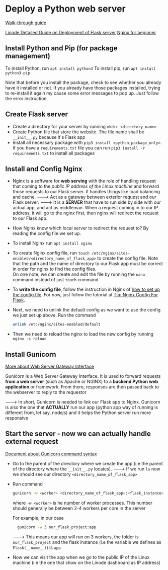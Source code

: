 # Deploy a Python web server

[Walk-through guide](https://github.com/techwithtim/Flask-App-Hosted-On-VPS)

[Linode Detailed Guide on Deployment of Flask server](https://www.linode.com/docs/guides/flask-and-gunicorn-on-ubuntu/)
[Nginx for beginner](https://nginx.org/en/docs/beginners_guide.html)

## Install Python and Pip (for package management)

To install Python, run `apt install python3`
To install pip, run `apt install python3-pip`

Note that before you install the package, check to see whether you already have it installed or not. If you already have those packages installed, trying to re-install it again my cause some error messages to pop up. Just follow the error instruction.

## Create Flask server

- Create a directory for your server by running `mkdir <directory_name>`
- Create Python file that store the website. The file name shall be `__init__.py` because it's Flask app
- Install all necessary package with `pip3 install <python_package_only>`.  
  If you have a `requirements.txt` file you can run `pip3 install -r requirements.txt` to install all packages

## Install and Config Nginx

- Nginx is a software for **web serving** with the role of handling request that coming to the _public IP address of the Linux machine_ and forward those requests to our Flask server. It handles things like load balancing and cache.
  ---> Act as a gateway between exterior request and our Flask server.
  ---> It is a **SERVER** that have to run side by side with our actual app, and act as middleman. When a request coming in to our IP address, it will go to the nginx first, then nginx will redirect the request to our Flask app.

- How Nginx know which local server to redirect the request to? By reading the config file we set up.

- To install Nginx run `apt install nginx`

- To create Nginx config file, run `touch /etc/nginx/sites-enabled/<directory_name_of_flask_app>` to create the config file. Note that the path and the name of directory to our Flask app must be correct in order for nginx to find the config files.  
  On one note, we can create and edit the file by running the `nano` command instead of just `touch` command

- To **write the config file**, follow the instruction in Nginx of [how to set up the config file](https://nginx.org/en/docs/beginners_guide.html#conf_structure). For now, just follow the tutorial at [Tim Nginx Config For Flask](https://github.com/techwithtim/Flask-App-Hosted-On-VPS#install-and-configure-nginx).

- Next, we need to unlink the default config as we want to use the config we just set up above. Run the command

  ```bash
  unlink /etc/nginx/sites-enabled/default
  ```

- Then we need to reload the nginx to load the new config by running `nginx -s reload`

## Install Gunicorn

[More about Web Server Gateway Interface](https://www.fullstackpython.com/wsgi-servers.html)

Gunicorn is a Web Server Gateway Interface. It is used to forward requests **from a web server** (such as Apache or NGINX) to a **backend Python web application** or framework. From there, responses are then passed back to the webserver to reply to the requestor

---> In short, Gunicorn is needed to link our Flask app to Nginx. Gunicorn is also the one that **ACTUALLY** run our app (python app way of running is different from, let say, nodejs) and it helps the Python server run more responsive

## Start the server - now we can actually handle external request

[Document about Gunicorn command syntax](https://docs.gunicorn.org/en/latest/run.html)

- Go to the parent of the directory where we create the app (i.e the parent of the directory where the `__init__.py` locates).
  ---> If we run `ls` now we should see our directory `<directory_name_of_flask_app>`

- Run command

  ```bash
  gunicorn -w <worker> <directory_name_of_flask_app>:<flask_instance>
  ```

  where `-w <worker>` is he number of worker processes. This number should generally be between 2-4 workers per core in the server

  For example, in our case

  ```bash
    gunicorn -w 3 our_flask_project:app
  ```

  ---> This means our app will run on 3 workers, the folder is `our_flask_project` and the flask instance (i.e the variable we defines as `Flask(__name__)`) is `app`

- Now we can visit the app when we go to the public IP of the Linux machine (i.e the one that show on the Linode dashboard as IP address)
